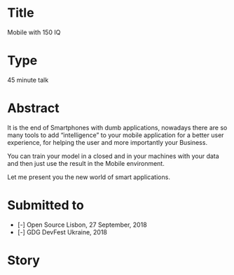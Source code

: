 # Title

Mobile with 150 IQ

# Type

45 minute talk

# Abstract
It is the end of Smartphones with dumb applications, nowadays there are so many tools to add “intelligence” to your mobile application for a better user experience, for helping the user and more importantly your Business. 

You can train your model in a closed and in your machines with your data and then just use the result in the Mobile environment.

Let me present you the new world of smart applications.

# Submitted to

- [-] Open Source Lisbon, 27 September, 2018
- [-] GDG DevFest Ukraine, 2018

# Story
